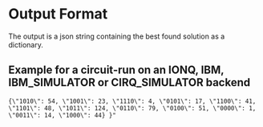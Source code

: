 # Output Format
The output is a json string containing the best found solution as a dictionary.


## Example for a circuit-run on an IONQ, IBM, IBM_SIMULATOR or CIRQ_SIMULATOR backend

`{\"1010\": 54, \"1001\": 23, \"1110\": 4, \"0101\": 17, \"1100\": 41, \"1101\": 48, \"1011\": 124, \"0110\": 79, \"0100\": 51, \"0000\": 1, \"0011\": 14, \"1000\": 44} }"`


